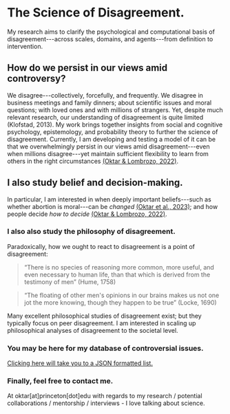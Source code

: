 # The Science of Disagreement.
My research aims to clarify the psychological and computational basis of disagreement---across scales, domains, and agents---from definition to intervention.

## How do we persist in our views amid controversy?
We disagree---collectively, forcefully, and frequently. We disagree in business meetings and family dinners; about scientific issues and moral questions; with loved ones and with millions of strangers. Yet, despite much relevant research, our understanding of disagreement is quite limited (Klofstad, 2013). My work brings together insights from social and cognitive psychology, epistemology, and probability theory to further the science of disagreement. Currently, I am developing and testing a model of it can be that we overwhelmingly persist in our views amid disagreement---even when millions disagree---yet maintain sufficient flexibility to learn from others in the right circumstances [(Oktar & Lombrozo, 2022)](https://escholarship.org/uc/item/3380n01h).  

## I also study belief and decision-making. 
In particular, I am interested in when deeply important beliefs---such as whether abortion is moral---can be _changed_ [(Oktar et al., 2023)](https://doi.org/10.1016/j.cognition.2023.105434); and 
how people decide _how to decide_ [(Oktar & Lombrozo, 2022)](https://www.sciencedirect.com/science/article/pii/S0010027722000099).

### I also also study the philosophy of disagreement.
Paradoxically, how we ought to react to disagreement is a point of disagreement: 
> “There is no species of reasoning more common, more useful, and even necessary to human life, than that which is derived from the testimony of men” (Hume, 1758)

> “The floating of other men's opinions in our brains makes us not one jot the more knowing, though they happen to be true” (Locke, 1690)

Many excellent philosophical studies of disagreement exist; but they typically focus on peer disagreement. I am interested in scaling up philosophical analyses of disagreement to the societal level.

### You may be here for my database of controversial issues.
[Clicking here will take you to a JSON formatted list.](https://github.com/keremoktar/disagreement_statsampling/blob/main/issues.js) 

### Finally, feel free to contact me.
At oktar[at]princeton[dot]edu with regards to my research / potential collaborations / mentorship / interviews - I love talking about science.
